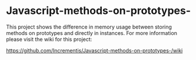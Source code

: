 # Javascript-methods-on-prototypes-
This project shows the difference in memory usage between storing methods on prototypes and directly in instances. For more information please visit the wiki for this project:


https://github.com/Incrementis/Javascript-methods-on-prototypes-/wiki
